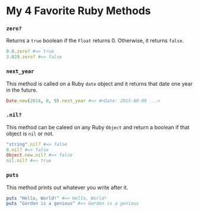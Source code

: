 # My 4 Favorite Ruby Methods
### `zero?`
Returns a `true` boolean if the `Float` returns 0. Otherwise, it returns `false`.
```ruby
0.0.zero? #=> true
3.829.zero? #=> false
```

### `next_year`
This method is called on a Ruby `date` object and it returns that date one year in the future.
```ruby
Date.new(2014, 8, 9).next_year #=> #<Date: 2015-08-09 ...>
```

### `.nil?`
This method can be caleed on any Ruby `Object` and return a boolean if that object is `nil` or not.
```ruby
"string".nil? #=> false
0.nil? #=> false
Object.new.nil? #=> false
nil.nil? #=> true
```

### `puts`
This method prints out whatever you write after it.
```ruby
puts "Hello, World!" #=> Hello, World!
puts "Gordon is a genious" #=> Gordon is a genious
```